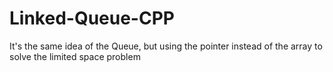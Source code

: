 # Linked-Queue-CPP
It's the same idea of the Queue, but using the pointer instead of the array to solve the limited space problem
